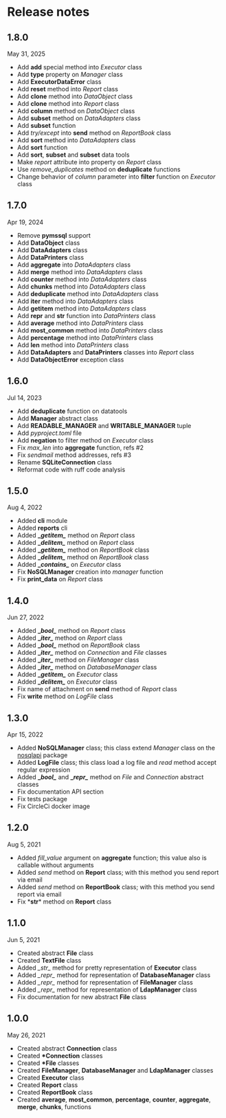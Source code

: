 # Release notes

## 1.8.0
May 31, 2025

- Add **add** special method into _Executor_ class
- Add **type** property on _Manager_ class
- Add **ExecutorDataError** class
- Add **reset** method into _Report_ class
- Add **clone** method into _DataObject_ class
- Add **clone** method into _Report_ class
- Add **column** method on _DataObject_ class
- Add **subset** method on _DataAdapters_ class
- Add **subset** function
- Add _try/except_ into **send** method on _ReportBook_ class
- Add **sort** method into _DataAdapters_ class
- Add **sort** function
- Add **sort**, **subset** and **subset** data tools
- Make _report_ attribute into property on _Report_ class
- Use _remove_duplicates_ method on **deduplicate** functions
- Change behavior of _column_ parameter into **filter** function on _Executor_ class

## 1.7.0
Apr 19, 2024

- Remove **pymssql** support
- Add **DataObject** class
- Add **DataAdapters** class
- Add **DataPrinters** class
- Add **aggregate** into _DataAdapters_ class
- Add **merge** method into _DataAdapters_ class
- Add **counter** method into _DataAdapters_ class
- Add **chunks** method into _DataAdapters_ class
- Add **deduplicate** method into _DataAdapters_ class
- Add **iter** method into _DataAdapters_ class
- Add **getitem** method into _DataAdapters_ class
- Add **repr** and **str** function into _DataPrinters_ class
- Add **average** method into _DataPrinters_ class
- Add **most_common** method into _DataPrinters_ class
- Add **percentage** method into _DataPrinters_ class
- Add **len** method into _DataPrinters_ class
- Add **DataAdapters** and **DataPrinters** classes into _Report_ class
- Add **DataObjectError** exception class

## 1.6.0
Jul 14, 2023

- Add **deduplicate** function on datatools
- Add **Manager** abstract class
- Add **READABLE_MANAGER** and **WRITABLE_MANAGER** tuple
- Add _pyproject.toml_ file
- Add **negation** to filter method on _Executor_ class
- Fix _max_len_ into **aggregate** function, refs #2
- Fix _sendmail_ method addresses, refs #3
- Rename **SQLiteConnection** class
- Reformat code with ruff code analysis

## 1.5.0
Aug 4, 2022

- Added **cli** module
- Added **reports** cli
- Added **\__getitem\__** method on _Report_ class
- Added **\__delitem\__** method on _Report_ class
- Added **\__getitem\__** method on _ReportBook_ class
- Added **\__delitem\__** method on _ReportBook_ class
- Added **\__contains\__** on _Executor_ class
- Fix **NoSQLManager** creation into _manager_ function
- Fix **print_data** on _Report_ class

## 1.4.0
Jun 27, 2022

- Added **\__bool\__** method on _Report_ class
- Added **\__iter\__** method on _Report_ class
- Added **\__bool\__** method on _ReportBook_ class
- Added **\__iter\__** method on _Connection_ and _File_ classes
- Added **\__iter\__** method on _FileManager_ class
- Added **\__iter\__** method on _DatabaseManager_ class
- Added **\__getitem\__** on _Executor_ class
- Added **\__delitem\__** on _Executor_ class
- Fix name of attachment on **send** method of _Report_ class
- Fix **write** method on _LogFile_ class

## 1.3.0
Apr 15, 2022

- Added **NoSQLManager** class; this class extend _Manager_ class on the [nosqlapi](https://github.com/MatteoGuadrini/nosqlapi) package
- Added **LogFile** class; this class load a log file and _read_ method accept regular expression
- Added **\__bool\__** and **\__repr\__** method on _File_ and _Connection_ abstract classes
- Fix documentation API section
- Fix tests package
- Fix CircleCi docker image

## 1.2.0
Aug 5, 2021

- Added _fill_value_ argument on **aggregate** function; this value also is callable without arguments
- Added _send_ method on **Report** class; with this method you send report via email
- Added _send_ method on **ReportBook** class; with this method you send report via email
- Fix \*__str__* method on **Report** class

## 1.1.0
Jun 5, 2021

- Created abstract **File** class
- Created **TextFile** class
- Added *\__str__* method for pretty representation of **Executor** class
- Added *\__repr__* method for representation of **DatabaseManager** class
- Added *\__repr__* method for representation of **FileManager** class
- Added *\__repr__* method for representation of **LdapManager** class
- Fix documentation for new abstract **File** class

## 1.0.0
May 26, 2021

- Created abstract **Connection** class
- Created **\*Connection** classes
- Created **\*File** classes
- Created **FileManager**, **DatabaseManager** and **LdapManager** classes
- Created **Executor** class
- Created **Report** class
- Created **ReportBook** class
- Created **average**, **most_common**, **percentage**, **counter**, **aggregate**, **merge**, **chunks**, functions
